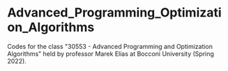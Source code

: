 # Advanced_Programming_Optimization_Algorithms
Codes for the class "30553 - Advanced Programming and Optimization Algorithms" held by professor Marek Elias at Bocconi University (Spring 2022).
